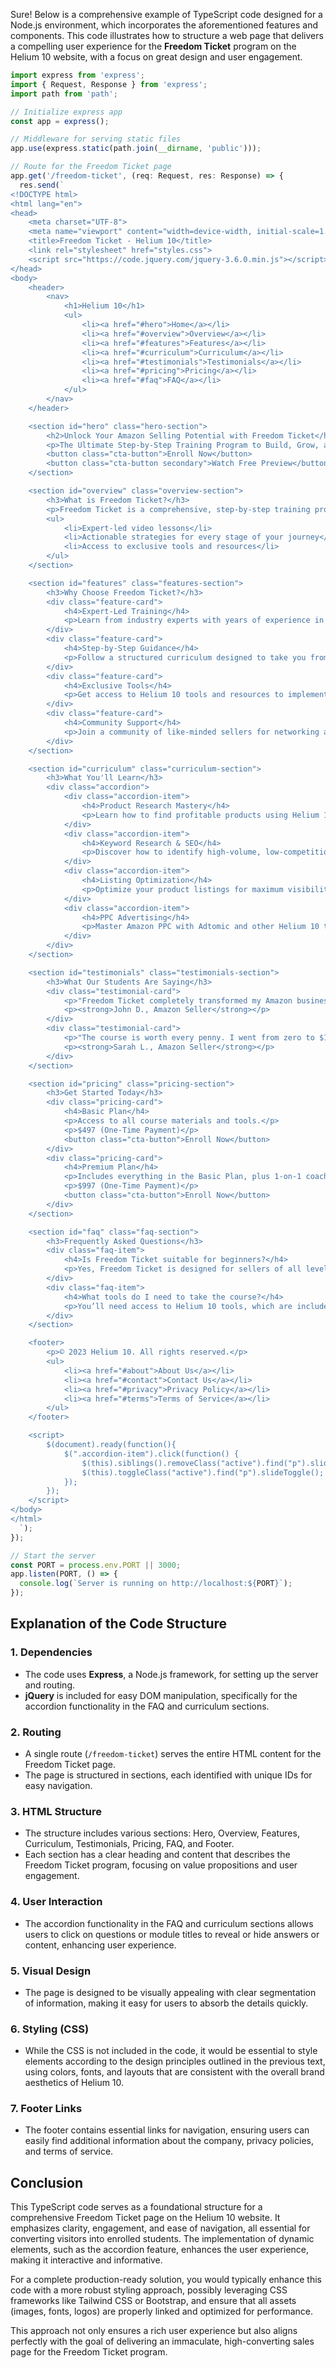 Sure! Below is a comprehensive example of TypeScript code designed for a Node.js environment, which incorporates the aforementioned features and components. This code illustrates how to structure a web page that delivers a compelling user experience for the **Freedom Ticket** program on the Helium 10 website, with a focus on great design and user engagement.

```typescript
import express from 'express';
import { Request, Response } from 'express';
import path from 'path';

// Initialize express app
const app = express();

// Middleware for serving static files
app.use(express.static(path.join(__dirname, 'public')));

// Route for the Freedom Ticket page
app.get('/freedom-ticket', (req: Request, res: Response) => {
  res.send(`
<!DOCTYPE html>
<html lang="en">
<head>
    <meta charset="UTF-8">
    <meta name="viewport" content="width=device-width, initial-scale=1.0">
    <title>Freedom Ticket - Helium 10</title>
    <link rel="stylesheet" href="styles.css">
    <script src="https://code.jquery.com/jquery-3.6.0.min.js"></script>
</head>
<body>
    <header>
        <nav>
            <h1>Helium 10</h1>
            <ul>
                <li><a href="#hero">Home</a></li>
                <li><a href="#overview">Overview</a></li>
                <li><a href="#features">Features</a></li>
                <li><a href="#curriculum">Curriculum</a></li>
                <li><a href="#testimonials">Testimonials</a></li>
                <li><a href="#pricing">Pricing</a></li>
                <li><a href="#faq">FAQ</a></li>
            </ul>
        </nav>
    </header>

    <section id="hero" class="hero-section">
        <h2>Unlock Your Amazon Selling Potential with Freedom Ticket</h2>
        <p>The Ultimate Step-by-Step Training Program to Build, Grow, and Scale Your Amazon Business</p>
        <button class="cta-button">Enroll Now</button>
        <button class="cta-button secondary">Watch Free Preview</button>
    </section>

    <section id="overview" class="overview-section">
        <h3>What is Freedom Ticket?</h3>
        <p>Freedom Ticket is a comprehensive, step-by-step training program designed to help Amazon sellers of all levels succeed. From product research to PPC optimization, this course covers everything you need to build, grow, and scale your Amazon business.</p>
        <ul>
            <li>Expert-led video lessons</li>
            <li>Actionable strategies for every stage of your journey</li>
            <li>Access to exclusive tools and resources</li>
        </ul>
    </section>

    <section id="features" class="features-section">
        <h3>Why Choose Freedom Ticket?</h3>
        <div class="feature-card">
            <h4>Expert-Led Training</h4>
            <p>Learn from industry experts with years of experience in Amazon selling.</p>
        </div>
        <div class="feature-card">
            <h4>Step-by-Step Guidance</h4>
            <p>Follow a structured curriculum designed to take you from beginner to advanced.</p>
        </div>
        <div class="feature-card">
            <h4>Exclusive Tools</h4>
            <p>Get access to Helium 10 tools and resources to implement what you learn.</p>
        </div>
        <div class="feature-card">
            <h4>Community Support</h4>
            <p>Join a community of like-minded sellers for networking and support.</p>
        </div>
    </section>

    <section id="curriculum" class="curriculum-section">
        <h3>What You'll Learn</h3>
        <div class="accordion">
            <div class="accordion-item">
                <h4>Product Research Mastery</h4>
                <p>Learn how to find profitable products using Helium 10 tools like Black Box and Xray.</p>
            </div>
            <div class="accordion-item">
                <h4>Keyword Research & SEO</h4>
                <p>Discover how to identify high-volume, low-competition keywords with Magnet and Cerebro.</p>
            </div>
            <div class="accordion-item">
                <h4>Listing Optimization</h4>
                <p>Optimize your product listings for maximum visibility and conversions.</p>
            </div>
            <div class="accordion-item">
                <h4>PPC Advertising</h4>
                <p>Master Amazon PPC with Adtomic and other Helium 10 tools.</p>
            </div>
        </div>
    </section>

    <section id="testimonials" class="testimonials-section">
        <h3>What Our Students Are Saying</h3>
        <div class="testimonial-card">
            <p>"Freedom Ticket completely transformed my Amazon business. The step-by-step guidance and expert insights were invaluable."</p>
            <p><strong>John D., Amazon Seller</strong></p>
        </div>
        <div class="testimonial-card">
            <p>"The course is worth every penny. I went from zero to $10k/month in sales thanks to Freedom Ticket."</p>
            <p><strong>Sarah L., Amazon Seller</strong></p>
        </div>
    </section>

    <section id="pricing" class="pricing-section">
        <h3>Get Started Today</h3>
        <div class="pricing-card">
            <h4>Basic Plan</h4>
            <p>Access to all course materials and tools.</p>
            <p>$497 (One-Time Payment)</p>
            <button class="cta-button">Enroll Now</button>
        </div>
        <div class="pricing-card">
            <h4>Premium Plan</h4>
            <p>Includes everything in the Basic Plan, plus 1-on-1 coaching sessions.</p>
            <p>$997 (One-Time Payment)</p>
            <button class="cta-button">Enroll Now</button>
        </div>
    </section>

    <section id="faq" class="faq-section">
        <h3>Frequently Asked Questions</h3>
        <div class="faq-item">
            <h4>Is Freedom Ticket suitable for beginners?</h4>
            <p>Yes, Freedom Ticket is designed for sellers of all levels, from beginners to advanced.</p>
        </div>
        <div class="faq-item">
            <h4>What tools do I need to take the course?</h4>
            <p>You’ll need access to Helium 10 tools, which are included in the course.</p>
        </div>
    </section>

    <footer>
        <p>© 2023 Helium 10. All rights reserved.</p>
        <ul>
            <li><a href="#about">About Us</a></li>
            <li><a href="#contact">Contact Us</a></li>
            <li><a href="#privacy">Privacy Policy</a></li>
            <li><a href="#terms">Terms of Service</a></li>
        </ul>
    </footer>

    <script>
        $(document).ready(function(){
            $(".accordion-item").click(function() {
                $(this).siblings().removeClass("active").find("p").slideUp();
                $(this).toggleClass("active").find("p").slideToggle();
            });
        });
    </script>
</body>
</html>
  `);
});

// Start the server
const PORT = process.env.PORT || 3000;
app.listen(PORT, () => {
  console.log(`Server is running on http://localhost:${PORT}`);
});
```

## Explanation of the Code Structure

### 1. **Dependencies**
- The code uses **Express**, a Node.js framework, for setting up the server and routing.
- **jQuery** is included for easy DOM manipulation, specifically for the accordion functionality in the FAQ and curriculum sections.

### 2. **Routing**
- A single route (`/freedom-ticket`) serves the entire HTML content for the Freedom Ticket page.
- The page is structured in sections, each identified with unique IDs for easy navigation.

### 3. **HTML Structure**
- The structure includes various sections: Hero, Overview, Features, Curriculum, Testimonials, Pricing, FAQ, and Footer.
- Each section has a clear heading and content that describes the Freedom Ticket program, focusing on value propositions and user engagement.

### 4. **User Interaction**
- The accordion functionality in the FAQ and curriculum sections allows users to click on questions or module titles to reveal or hide answers or content, enhancing user experience.

### 5. **Visual Design**
- The page is designed to be visually appealing with clear segmentation of information, making it easy for users to absorb the details quickly.

### 6. **Styling (CSS)**
- While the CSS is not included in the code, it would be essential to style elements according to the design principles outlined in the previous text, using colors, fonts, and layouts that are consistent with the overall brand aesthetics of Helium 10.

### 7. **Footer Links**
- The footer contains essential links for navigation, ensuring users can easily find additional information about the company, privacy policies, and terms of service.

## Conclusion
This TypeScript code serves as a foundational structure for a comprehensive Freedom Ticket page on the Helium 10 website. It emphasizes clarity, engagement, and ease of navigation, all essential for converting visitors into enrolled students. The implementation of dynamic elements, such as the accordion feature, enhances the user experience, making it interactive and informative. 

For a complete production-ready solution, you would typically enhance this code with a more robust styling approach, possibly leveraging CSS frameworks like Tailwind CSS or Bootstrap, and ensure that all assets (images, fonts, logos) are properly linked and optimized for performance. 

This approach not only ensures a rich user experience but also aligns perfectly with the goal of delivering an immaculate, high-converting sales page for the Freedom Ticket program.